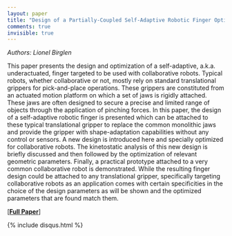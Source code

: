 ```yaml
---
layout: paper
title: "Design of a Partially-Coupled Self-Adaptive Robotic Finger Optimized for Collaborative Robots"
comments: true
invisible: true
---
```


<p class="text-left"><i>Authors: Lionel Birglen</i></p>

This paper presents the design and optimization of a self-adaptive, a.k.a. underactuated, finger targeted to be used with collaborative robots. Typical robots, whether collaborative or not, mostly rely on standard translational grippers for pick-and-place operations. These grippers are constituted from an actuated motion platform on which a set of jaws is rigidly attached. These jaws are often designed to secure a precise and limited range of objects through the application of pinching forces. In this paper, the design of a self-adaptive robotic finger is presented which can be attached to these typical translational gripper to replace the common monolithic jaws and provide the gripper with shape-adaptation capabilities without any control or sensors. A new design is introduced here and specially optimized for collaborative robots. The kinetostatic analysis of this new design is briefly discussed and then followed by the optimization of relevant geometric parameters. Finally, a practical prototype attached to a very common collaborative robot is demonstrated. While the resulting finger design could be attached to any translational gripper, specifically targeting collaborative robots as an application comes with certain specificities in the choice of the design parameters as will be shown and the optimized parameters that are found match them.

[<b><a href="https://storage.googleapis.com/rss2017-papers/18.pdf">Full Paper</a></b>]

{% include disqus.html %}